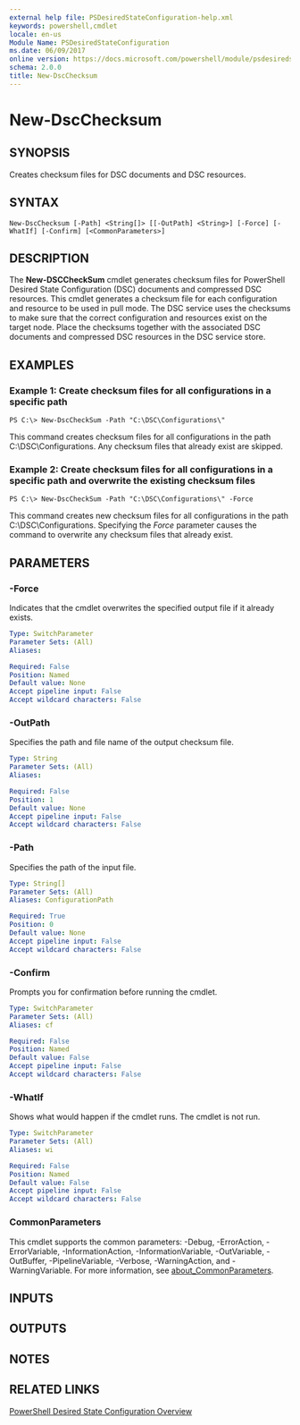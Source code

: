 ```yaml
---
external help file: PSDesiredStateConfiguration-help.xml
keywords: powershell,cmdlet
locale: en-us
Module Name: PSDesiredStateConfiguration
ms.date: 06/09/2017
online version: https://docs.microsoft.com/powershell/module/psdesiredstateconfiguration/new-dscchecksum?view=powershell-6&WT.mc_id=ps-gethelp
schema: 2.0.0
title: New-DscChecksum
---
```

# New-DscChecksum

## SYNOPSIS
Creates checksum files for DSC documents and DSC resources.

## SYNTAX

```
New-DscChecksum [-Path] <String[]> [[-OutPath] <String>] [-Force] [-WhatIf] [-Confirm] [<CommonParameters>]
```

## DESCRIPTION

The **New-DSCCheckSum** cmdlet generates checksum files for PowerShell Desired State Configuration (DSC) documents and compressed DSC resources.
This cmdlet generates a checksum file for each configuration and resource to be used in pull mode.
The DSC service uses the checksums to make sure that the correct configuration and resources exist on the target node.
Place the checksums together with the associated DSC documents and compressed DSC resources in the DSC service store.

## EXAMPLES

### Example 1: Create checksum files for all configurations in a specific path

```
PS C:\> New-DscCheckSum -Path "C:\DSC\Configurations\"
```

This command creates checksum files for all configurations in the path C:\DSC\Configurations.
Any checksum files that already exist are skipped.

### Example 2: Create checksum files for all configurations in a specific path and overwrite the existing checksum files

```
PS C:\> New-DscCheckSum -Path "C:\DSC\Configurations\" -Force
```

This command creates new checksum files for all configurations in the path C:\DSC\Configurations.
Specifying the *Force* parameter causes the command to overwrite any checksum files that already exist.

## PARAMETERS

### -Force

Indicates that the cmdlet overwrites the specified output file if it already exists.

```yaml
Type: SwitchParameter
Parameter Sets: (All)
Aliases:

Required: False
Position: Named
Default value: None
Accept pipeline input: False
Accept wildcard characters: False
```

### -OutPath

Specifies the path and file name of the output checksum file.

```yaml
Type: String
Parameter Sets: (All)
Aliases:

Required: False
Position: 1
Default value: None
Accept pipeline input: False
Accept wildcard characters: False
```

### -Path

Specifies the path of the input file.

```yaml
Type: String[]
Parameter Sets: (All)
Aliases: ConfigurationPath

Required: True
Position: 0
Default value: None
Accept pipeline input: False
Accept wildcard characters: False
```

### -Confirm

Prompts you for confirmation before running the cmdlet.

```yaml
Type: SwitchParameter
Parameter Sets: (All)
Aliases: cf

Required: False
Position: Named
Default value: False
Accept pipeline input: False
Accept wildcard characters: False
```

### -WhatIf

Shows what would happen if the cmdlet runs.
The cmdlet is not run.

```yaml
Type: SwitchParameter
Parameter Sets: (All)
Aliases: wi

Required: False
Position: Named
Default value: False
Accept pipeline input: False
Accept wildcard characters: False
```

### CommonParameters

This cmdlet supports the common parameters: -Debug, -ErrorAction, -ErrorVariable, -InformationAction, -InformationVariable, -OutVariable, -OutBuffer, -PipelineVariable, -Verbose, -WarningAction, and -WarningVariable. For more information, see [about_CommonParameters](https://go.microsoft.com/fwlink/?LinkID=113216).

## INPUTS

## OUTPUTS

## NOTES

## RELATED LINKS

[PowerShell Desired State Configuration Overview](/powershell/dsc)
